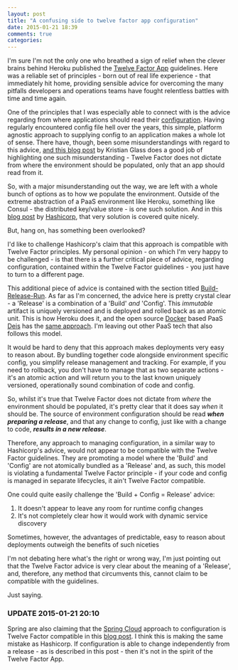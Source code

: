 ```yaml
---
layout: post
title: "A confusing side to twelve factor app configuration"
date: 2015-01-21 18:39
comments: true
categories:
---
```

I'm sure I'm not the only one who breathed a sign of relief when the clever brains behind Heroku published the [Twelve Factor App](http://12factor.net) guidelines. Here was a reliable set of principles - born out of real life experience - that immediately hit home, providing sensible advice for overcoming the many pitfalls developers and operations teams have fought relentless battles with time and time again.

One of the principles that I was especially able to connect with is the advice regarding from where applications should read their [configuration](http://12factor.net/config). Having regularly encountered config file hell over the years, this simple, platform agnostic approach to supplying config to an application makes a whole lot of sense. There have, though, been some misunderstandings with regard to this advice, [and this blog post](http://blog.doismellburning.co.uk/2014/10/06/twelve-factor-config-misunderstandings-and-advice/) by Kristian Glass does a good job of highlighting one such misunderstanding - Twelve Factor does not dictate from where the environment should be populated, only that an app should read from it.

So, with a major misunderstanding out the way, we are left with a whole bunch of options as to how we populate the environment. Outside of the extreme abstraction of a PaaS environment like Heroku, something like Consul - the distributed key/value store - is one such solution. And in this [blog post](https://hashicorp.com/blog/twelve-factor-consul.html) by [Hashicorp](https://hashicorp.com), that very solution is covered quite nicely.

But, hang on, has something been overlooked?

I'd like to challenge Hashicorp's claim that this approach is compatible with Twelve Factor principles. My personal opinion - on which I'm very happy to be challenged - is that there is a further critical piece of advice, regarding configuration, contained within the Twelve Factor guidelines - you just have to turn to a different page.

This additional piece of advice is contained with the section titled [Build-Release-Run](http://12factor.net/build-release-run). As far as I'm concerned, the advice here is pretty crystal clear - a 'Release' is a combination of a 'Build' _and_ 'Config'. This _immutable_ artifact is uniquely versioned and is deployed and rolled back as an atomic unit. This is how Heroku does it, and the open source [Docker](http://www.docker.com) based PaaS [Deis](http://www.deis.io) has the [same approach](http://docs.deis.io/en/latest/reference/terms/release/#release). I'm leaving out other PaaS tech that also follows this model.

It would be hard to deny that this approach makes deployments very easy to reason about. By bundling together code alongside environment specific config, you simplify release management and tracking. For example, if you need to rollback, you don't have to manage that as two separate actions - it's an atomic action and will return you to the last known uniquely versioned, operationally sound combination of code and config.

So, whilst it's true that Twelve Factor does not dictate from _where_ the environment should be populated, it's pretty clear that it does say _when_ it should be. The source of environment configuration should be read ***when preparing a release***, and that any change to config, just like with a change to code, ***results in a new release***.

Therefore, any approach to managing configuration, in a similar way to Hashicorp's advice, would not appear to be compatible with the Twelve Factor guidelines. They are promoting a model where the 'Build' and 'Config' are not atomically bundled as a 'Release' and, as such, this model is violating a fundamental Twelve Factor principle - if your code and config is managed in separate lifecycles, it ain't Twelve Factor compatible.

One could quite easily challenge the 'Build + Config = Release' advice:

1. It doesn't appear to leave any room for runtime config changes
2. It's not completely clear how it would work with dynamic service discovery

Sometimes, however, the advantages of predictable, easy to reason about deployments outweigh the benefits of such niceties

I'm not debating here what's the right or wrong way, I'm just pointing out that the Twelve Factor advice is very clear about the meaning of a 'Release', and, therefore, any method that circumvents this, cannot claim to be compatible with the guidelines.

Just saying.

### UPDATE 2015-01-21 20:10

Spring are also claiming that the [Spring Cloud](http://projects.spring.io/spring-cloud/spring-cloud.html) approach to configuration is Twelve Factor compatible in this [blog post](http://spring.io/blog/2015/01/13/configuring-it-all-out-or-12-factor-app-style-configuration-with-spring?utm_content=bufferfa5a5&utm_medium=social&utm_source=twitter.com&utm_campaign=buffer). I think this is making the same mistake as Hashicorp. If configuration is able to change independently from a release - as is described in this post - then it's not in the spirit of the Twelve Factor App.
